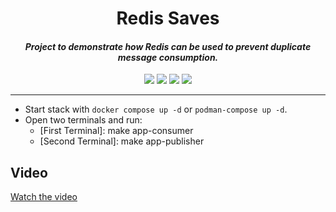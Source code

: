 <h1 align="center">Redis Saves</h1>

<h4 align="center"><i>Project to demonstrate how Redis can be used to prevent duplicate message consumption.</i></h4>

<div align="center">
    <a href="https://github.com/jdssl/redis-saves/stars"><img src="https://img.shields.io/github/stars/jdssl/redis-saves?color=eb746b&labelColor=1e2528&style=for-the-badge"></a>
    <a href="https://github.com/jdssl/redis-saves/issues"><img src="https://img.shields.io/github/issues/jdssl/redis-saves?color=73a3b7&labelColor=1e2528&style=for-the-badge"></a>
    <a href="https://github.com/jdssl/redis-saves/blob/main/LICENSE"><img src="https://img.shields.io/static/v1?label=license&message=MIT&color=8eb2af&labelColor=1e2528&style=for-the-badge"></a>
    <a href="https://github.com/jdssl/redis-saves/network/members"><img src="https://img.shields.io/github/forks/jdssl/redis-saves?color=fdb292&labelColor=1e2528&style=for-the-badge"></a>
</div>

---

- Start stack with `docker compose up -d` or `podman-compose up -d`.
- Open two terminals and run:
  - [First Terminal]: make app-consumer
  - [Second Terminal]: make app-publisher

## Video

[Watch the video](https://www.youtube.com/watch?v=_PKizQVqe54)
